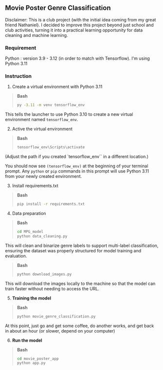 ## Movie Poster Genre Classification

Disclaimer: This is a club project (with the initial idea coming from my great friend Nathaniel). I decided to improve this project beyond just school and club activities, turning it into a practical learning opportunity for data cleaning and machine learning.

### Requirement
Python : version 3.9 - 3.12 (in order to match with Tensorflow). I'm using Python 3.11

### Instruction
1. Create a virtual environment with Python 3.11

> **Bash**  
> ```bash
> py -3.11 -m venv tensorflow_env
> ```

This tells the launcher to use Python 3.10 to create a new virtual environment named `tensorflow_env`.

2. Active the virtual environment

> **Bash**  
> ```bash
> tensorflow_env\Scripts\activate
> ```

(Adjust the path if you created `tensorflow_env`` in a different location.)

You should now see `(tensorflow_env)` at the beginning of your terminal prompt. Any `python` or `pip` commands in this prompt will use Python 3.11 from your newly created environment.

3. Install requirements.txt

> **Bash**  
> ```bash
> pip install -r requirements.txt
> ```

4. Data preparation

> **Bash**  
> ```bash
> cd MPG_model
> python data_cleaning.py
> ```

This will clean and binarize genre labels to support multi-label classification, ensuring the dataset was properly structured for model training and evaluation.

> **Bash**  
> ```bash
> python download_images.py
> ```

This will download the images locally to the machine so that the model can train faster without needing to access the URL.

5. **Training the model**

> **Bash**
> ```bash
> python movie_genre_classification.py
> ```

At this point, just go and get some coffee, do another works, and get back in about an hour (or slower, depend on your computer)

6. **Run the model**
> **Bash**
> ```bash 
> cd movie_poster_app
> python app.py
> ```
